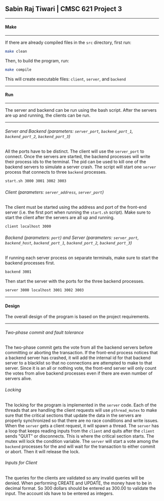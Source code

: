 ## Sabin Raj Tiwari | CMSC 621 Project 3

***
#### Make
***
If there are already compiled files in the `src` directory, first run:

```bash
make clean
```

Then, to build the program, run:

```bash
make compile
```

This will create executable files: `client`, `server`, and `backend`

***
#### Run
***
The server and backend can be run using the bash script. After the servers are up and running, the clients can be run.
***
###### Server and Backend (parameters: `server_port`, `backend_port_1`, `backend_port_2`, `backend_port_3`)
All the ports have to be distinct. The client will use the `server_port` to connect. Once the servers are started, the backend processes will write their process ids to the terminal. The pid can be used to kill one of the backend servers to simulate a server crash. The script will start one `server` process that connects to three `backend` processes.
```bash
start.sh 3000 3001 3002 3003
```
###### Client (parameters: `server_address`, `server_port`)
The client must be started using the address and port of the front-end server (i.e. the first port when running the `start.sh` script). Make sure to start the client after the servers are all up and running.
```bash
client localhost 3000
```
###### Backend (parameters: `port`) and Server (parameters: `server_port`, `backend_host`, `backend_port_1`, `backend_port_2`, `backend_port_3`)
If running each server process on separate terminals, make sure to start the backend processes first.
```bash
backend 3001
```
Then start the server with the ports for the three backend processes.
```bash
server 3000 localhost 3001 3002 3003
```
***
#### Design
The overall design of the program is based on the project requirements.
***
###### Two-phase commit and fault tolerance
The two-phase commit gets the vote from all the backend servers before committing or aborting the transaction. If the front-end process notices that a backend server has crashed, it will add the internal id for that backend server to a blacklist so that no connections are attempted to make to that server. Since it is an all or nothing vote, the front-end server will only count the votes from alive backend processes even if there are even number of servers alive.
###### Locking
The locking for the program is implemented in the `server` code. Each of the threads that are handling the client requests will use `pthread_mutex` to make sure that the critical sections that update the data in the servers are properly synchronized so that there are no race conditions and write issues. When the `server` gets a client request, it will spawn a thread. The `server` has a loop that keeps reading inputs from the `client` and quits after the `client` sends "QUIT" or disconnects. This is where the critical section starts. The mutex will lock the condition variable. The `server` will start a vote among the `backend` processes for the and will wait for the transaction to either commit or abort. Then it will release the lock.
###### Inputs for Client
The queries for the clients are validated so any invalid queries will be denied. When performing CREATE and UPDATE, the money have to be in decimal format. So 300 dollars should be entered as 300.00 to validate the input. The account ids have to be entered as integers.